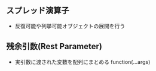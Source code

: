 ## スプレッド演算子
- 反復可能や列挙可能オブジェクトの展開を行う

## 残余引数(Rest Parameter)
- 実引数に渡された変数を配列にまとめる
    function(...args)
